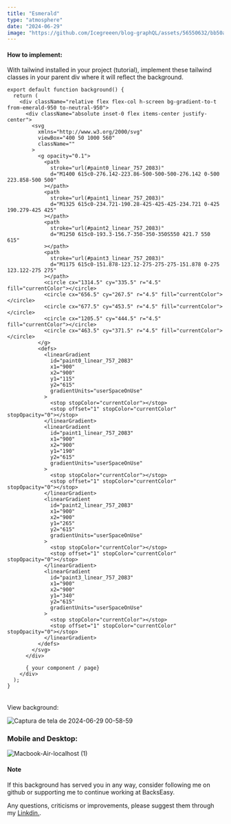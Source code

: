 ```yaml
---
title: "Esmerald"
type: "atmosphere"
date: "2024-06-29"
image: "https://github.com/Icegreeen/blog-graphQL/assets/56550632/bb50aec0-42e7-4a26-b224-8a98411afc9b"
---
```

#### How to implement:

With tailwind installed in your project (tutorial), implement these tailwind classes in your parent div where it will reflect the background.

```
export default function background() {
  return (
    <div className="relative flex flex-col h-screen bg-gradient-to-t from-emerald-950 to-neutral-950">
      <div className="absolute inset-0 flex items-center justify-center">
        <svg
          xmlns="http://www.w3.org/2000/svg"
          viewBox="400 50 1000 560"
          className=""
        >
          <g opacity="0.1">
            <path
              stroke="url(#paint0_linear_757_2083)"
              d="M1400 615c0-276.142-223.86-500-500-500-276.142 0-500 223.858-500 500"
            ></path>
            <path
              stroke="url(#paint1_linear_757_2083)"
              d="M1325 615c0-234.721-190.28-425-425-425-234.721 0-425 190.279-425 425"
            ></path>
            <path
              stroke="url(#paint2_linear_757_2083)"
              d="M1250 615c0-193.3-156.7-350-350-350S550 421.7 550 615"
            ></path>
            <path
              stroke="url(#paint3_linear_757_2083)"
              d="M1175 615c0-151.878-123.12-275-275-275-151.878 0-275 123.122-275 275"
            ></path>
            <circle cx="1314.5" cy="335.5" r="4.5" fill="currentColor"></circle>
            <circle cx="656.5" cy="267.5" r="4.5" fill="currentColor"></circle>
            <circle cx="677.5" cy="453.5" r="4.5" fill="currentColor"></circle>
            <circle cx="1205.5" cy="444.5" r="4.5" fill="currentColor"></circle>
            <circle cx="463.5" cy="371.5" r="4.5" fill="currentColor"></circle>
          </g>
          <defs>
            <linearGradient
              id="paint0_linear_757_2083"
              x1="900"
              x2="900"
              y1="115"
              y2="615"
              gradientUnits="userSpaceOnUse"
            >
              <stop stopColor="currentColor"></stop>
              <stop offset="1" stopColor="currentColor" stopOpacity="0"></stop>
            </linearGradient>
            <linearGradient
              id="paint1_linear_757_2083"
              x1="900"
              x2="900"
              y1="190"
              y2="615"
              gradientUnits="userSpaceOnUse"
            >
              <stop stopColor="currentColor"></stop>
              <stop offset="1" stopColor="currentColor" stopOpacity="0"></stop>
            </linearGradient>
            <linearGradient
              id="paint2_linear_757_2083"
              x1="900"
              x2="900"
              y1="265"
              y2="615"
              gradientUnits="userSpaceOnUse"
            >
              <stop stopColor="currentColor"></stop>
              <stop offset="1" stopColor="currentColor" stopOpacity="0"></stop>
            </linearGradient>
            <linearGradient
              id="paint3_linear_757_2083"
              x1="900"
              x2="900"
              y1="340"
              y2="615"
              gradientUnits="userSpaceOnUse"
            >
              <stop stopColor="currentColor"></stop>
              <stop offset="1" stopColor="currentColor" stopOpacity="0"></stop>
            </linearGradient>
          </defs>
        </svg>
      </div>

	  { your component / page}
    </div>
  );
}


```

#### 
View background:

![Captura de tela de 2024-06-29 00-58-59](https://github.com/Icegreeen/blog-graphQL/assets/56550632/0e28acae-825c-45d3-879c-b5ae124d84c6)

### Mobile and Desktop:

![Macbook-Air-localhost (1)](https://github.com/Icegreeen/blog-graphQL/assets/56550632/284baefd-5b8d-480c-8f33-425eb6e4e9cc)

#### Note

If this background has served you in any way, consider following me on github or supporting me to continue working at BacksEasy.

Any questions, criticisms or improvements, please suggest them through my [Linkdin.](https://www.linkedin.com/in/flavioaquila/).